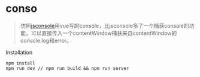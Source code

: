 # conso

> 仿照[jsconsole](https://github.com/remy/jsconsole)用vue写的console，比jsconsole多了一个捕获console的功能，可以直接传入一个contentWindow捕获来自contentWindow的console.log和error。


Installation

```
npm install
npm run dev // npm run build && npm run server
```
